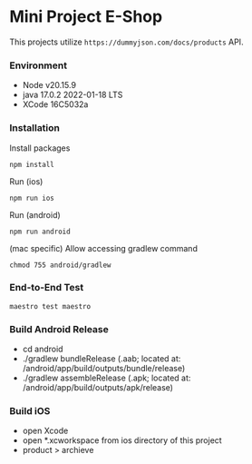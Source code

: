 # Mini Project E-Shop

This projects utilize `https://dummyjson.com/docs/products` API.

### Environment

- Node v20.15.9
- java 17.0.2 2022-01-18 LTS
- XCode 16C5032a

### Installation

Install packages

```
npm install
```

Run (ios)

```
npm run ios
```

Run (android)

```
npm run android
```

(mac specific) Allow accessing gradlew command

```
chmod 755 android/gradlew
```

### End-to-End Test

```
maestro test maestro
```

### Build Android Release

- cd android
- ./gradlew bundleRelease (.aab; located at: /android/app/build/outputs/bundle/release)
- ./gradlew assembleRelease (.apk; located at: /android/app/build/outputs/apk/release)

### Build iOS

- open Xcode
- open \*.xcworkspace from ios directory of this project
- product > archieve
